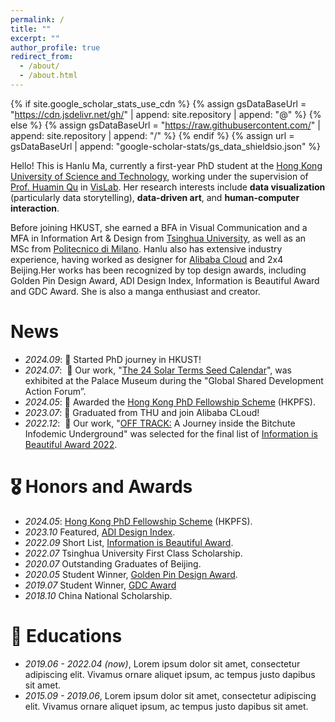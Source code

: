 ```yaml
---
permalink: /
title: ""
excerpt: ""
author_profile: true
redirect_from: 
  - /about/
  - /about.html
---
```


{% if site.google_scholar_stats_use_cdn %}
{% assign gsDataBaseUrl = "https://cdn.jsdelivr.net/gh/" | append: site.repository | append: "@" %}
{% else %}
{% assign gsDataBaseUrl = "https://raw.githubusercontent.com/" | append: site.repository | append: "/" %}
{% endif %}
{% assign url = gsDataBaseUrl | append: "google-scholar-stats/gs_data_shieldsio.json" %}

<span class='anchor' id='about-me'></span>

Hello! This is Hanlu Ma, currently a first-year PhD student at the [Hong Kong University of Science and Technology](https://hkust.edu.hk/zh-hant), working under the supervision of [Prof. Huamin Qu](http://huamin.org/) in [VisLab](http://vis.cse.ust.hk/index.html). Her research interests include **data visualization** (particularly data storytelling), **data-driven art**, and **human-computer interaction**. 

Before joining HKUST, she earned a BFA in Visual Communication and a MFA in Information Art & Design from [Tsinghua University](https://www.tsinghua.edu.cn/), as well as an MSc from [Politecnico di Milano](https://www.polimi.it/). Hanlu also has extensive industry experience, having worked as designer for [Alibaba Cloud](https://www.alibabacloud.com/en?_p_lc=1) and 2x4 Beijing.Her works has been recognized by top design awards, including Golden Pin Design Award, ADI Design Index, Information is Beautiful Award and GDC Award. She is also a manga enthusiast and creator.


# News
- *2024.09*: 🎉 Started PhD journey in HKUST!
- *2024.07*: &nbsp;🌱 Our work, "[The 24 Solar Terms Seed Calendar](https://www.behance.net/gallery/98618717/The-SEEDTOPIA-24-Solar-Terms-Seeds-Calendar)", was exhibited at the Palace Museum during the "Global Shared Development Action Forum”.
- *2024.05*: 🎉 Awarded the [Hong Kong PhD Fellowship Scheme](https://cerg1.ugc.edu.hk/hkpfs/index.html) (HKPFS).
- *2023.07*: 🎉 Graduated from THU and join Alibaba CLoud!
- *2022.12*: &nbsp;👾 Our work, "[OFF TRACK:](https://group02-dd17.github.io/offtrack/) A Journey inside the Bitchute Infodemic Underground" was selected for the final list of [Information is Beautiful Award 2022](https://www.informationisbeautifulawards.com/showcase/5403-off-track-a-journey-inside-the-bitchute-infodemic-underground). 

<!--# Publications 

<div class='paper-box'><div class='paper-box-image'><div><div class="badge">CVPR 2016</div><img src='images/500x300.png' alt="sym" width="100%"></div></div>
<div class='paper-box-text' markdown="1">

[Deep Residual Learning for Image Recognition](https://openaccess.thecvf.com/content_cvpr_2016/papers/He_Deep_Residual_Learning_CVPR_2016_paper.pdf)

**Kaiming He**, Xiangyu Zhang, Shaoqing Ren, Jian Sun

[**Project**](https://scholar.google.com/citations?view_op=view_citation&hl=zh-CN&user=DhtAFkwAAAAJ&citation_for_view=DhtAFkwAAAAJ:ALROH1vI_8AC) <strong><span class='show_paper_citations' data='DhtAFkwAAAAJ:ALROH1vI_8AC'></span></strong>
- Lorem ipsum dolor sit amet, consectetur adipiscing elit. Vivamus ornare aliquet ipsum, ac tempus justo dapibus sit amet. 
</div>
</div>

- [Lorem ipsum dolor sit amet, consectetur adipiscing elit. Vivamus ornare aliquet ipsum, ac tempus justo dapibus sit amet](https://github.com), A, B, C, **CVPR 2020**
-->

# 🎖 Honors and Awards
- *2024.05*: [Hong Kong PhD Fellowship Scheme](https://cerg1.ugc.edu.hk/hkpfs/index.html) (HKPFS).
- *2023.10* Featured, [ADI Design Index](https://www.adi-design.org/adi-design-index.html). 
- *2022.09* Short List, [Information is Beautiful Award](https://www.informationisbeautifulawards.com/).
- *2022.07* Tsinghua University First Class Scholarship.
- *2020.07* Outstanding Graduates of Beijing.
- *2020.05* Student Winner, [Golden Pin Design Award](https://goldenpin.org.tw/en).
- *2019.07* Student Winner, [GDC Award](https://gdc.sgda.cc/homepage?lang=en)
- *2018.10* China National Scholarship.


# 📖 Educations
- *2019.06 - 2022.04 (now)*, Lorem ipsum dolor sit amet, consectetur adipiscing elit. Vivamus ornare aliquet ipsum, ac tempus justo dapibus sit amet. 
- *2015.09 - 2019.06*, Lorem ipsum dolor sit amet, consectetur adipiscing elit. Vivamus ornare aliquet ipsum, ac tempus justo dapibus sit amet. 

